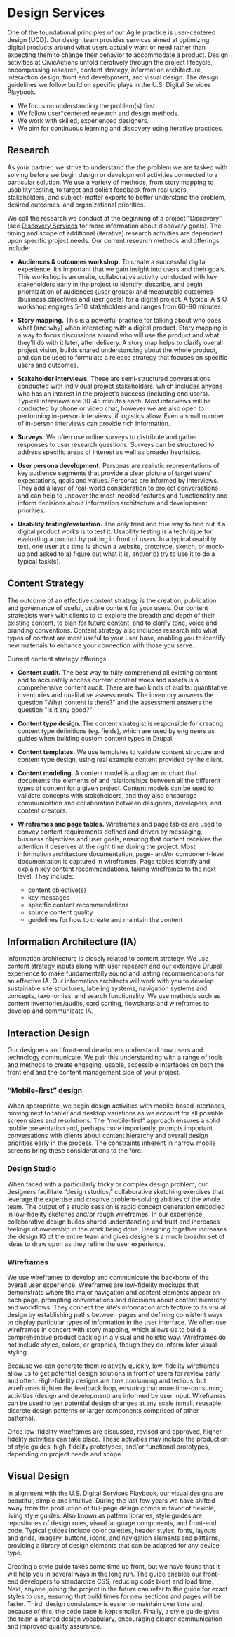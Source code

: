 # Design Services

One of the foundational principles of our Agile practice is user-centered design (UCD). Our design team provides services aimed at optimizing digital products around what users actually want or need rather than expecting them to change their behavior to accommodate a product. Design activities at CivicActions unfold iteratively through the project lifecycle, encompassing research, content strategy, information architecture, interaction design, front end development, and visual design. The design guidelines we follow build on specific plays in the U.S. Digital Services Playbook.

* We focus on understanding the problem(s) first.
* We follow user\*centered research and design methods.
* We work with skilled, experienced designers.
* We aim for continuous learning and discovery using iterative practices.

## Research

As your partner, we strive to understand the the problem we are tasked with solving before we begin design or development activities connected to a particular solution. We use a variety of methods, from story mapping to usability testing, to target and solicit feedback from real users, stakeholders, and subject-matter experts to better understand the problem, desired outcomes, and organizational priorities.

We call the research we conduct at the beginning of a project “Discovery” (see [Discovery Services](discovery-services.md) for more information about discovery goals). The timing and scope of additional (iterative) research activities are dependent upon specific project needs. Our current research methods and offerings include:

* **Audiences & outcomes workshop.** To create a successful digital experience, it’s important that we gain insight into users and their goals. This workshop is an onsite, collaborative activity conducted with key stakeholders early in the project to identify, describe, and begin prioritization of audiences (user groups) and measurable outcomes (business objectives and user goals) for a digital project. A typical A & O workshop engages 5-10 stakeholders and ranges from 60-90 minutes.

* **Story mapping.** This is a powerful practice for talking about who does what (and why) when interacting with a digital product. Story mapping is a way to focus discussions around who will use the product and what they'll do with it later, after delivery. A story map helps to clarify overall project vision, builds shared understanding about the whole product, and can be used to formulate a release strategy that focuses on specific users and outcomes.

* **Stakeholder interviews.** These are semi-structured conversations conducted with individual project stakeholders, which includes anyone who has an interest in the project's success (including end users). Typical interviews are 30-45 minutes each. Most interviews will be conducted by phone or video chat, however we are also open to performing in-person interviews, if logistics allow. Even a small number of in-person interviews can provide rich information.

* **Surveys.** We often use online surveys to distribute and gather responses to user research questions. Surveys can be structured to address specific areas of interest as well as broader heuristics.

* **User persona development.** Personas are realistic representations of key audience segments that provide a clear picture of target users’ expectations, goals and values. Personas are informed by interviews. They add a layer of real-world consideration to project conversations and can help to uncover the most-needed features and functionality and inform decisions about information architecture and development priorities.

* **Usability testing/evaluation.** The only tried and true way to find out if a digital product works is to test it. Usability testing is a technique for evaluating a product by putting in front of users. In a typical usability test, one user at a time is shown a website, prototype, sketch, or mock-up and asked to a) figure out what it is, and/or b) try to use it to do a typical task(s).

## Content Strategy

The outcome of an effective content strategy is the creation, publication and governance of useful, usable content for your users. Our content strategists work with clients to to explore the breadth and depth of their existing content, to plan for future content, and to clarify tone, voice and branding conventions. Content strategy also includes research into what types of content are most useful to your user base, enabling you to identify new materials to enhance your connection with those you serve.

Current content strategy offerings:

* **Content audit.** The best way to fully comprehend all existing content and to accurately access current content woes and assets is a comprehensive content audit. There are two kinds of audits: quantitative inventories and qualitative assessments. The inventory answers the question "What content is there?" and the assessment answers the question "Is it any good?"

* **Content type design.** The content strategist is responsible for creating content type definitions (eg. fields), which are used by engineers as guides when building custom content types in Drupal.

* **Content templates.** We use templates to validate content structure and content type design, using real example content provided by the client.

* **Content modeling.** A content model is a diagram or chart that documents the elements of and relationships between all the different types of content for a given project. Content models can be used to validate concepts with stakeholders, and they also encourage communication and collaboration between designers, developers, and content creators.

* **Wireframes and page tables.** Wireframes and page tables are used to convey content requirements defined and driven by messaging, business objectives and user goals, ensuring that content receives the attention it deserves at the right time during the project. Most information architecture documentation, page- and/or component-level documentation is captured in wireframes. Page tables identify and explain key content recommendations, taking wireframes to the next level. They include:
    * content objective(s)
    * key messages
    * specific content recommendations
    * source content quality
    * guidelines for how to create and maintain the content

## Information Architecture (IA)

Information architecture is closely related to content strategy. We use content strategy inputs along with user research and our extensive Drupal experience to make fundamentally sound and lasting recommendations for an effective IA. Our information architects will work with you to develop sustainable site structures, labeling systems, navigation systems and concepts, taxonomies, and search functionality. We use methods such as content inventories/audits, card sorting, flowcharts and wireframes to develop and communicate IA.

## Interaction Design

Our designers and front-end developers understand how users and technology communicate. We pair this understanding with a range of tools and methods to create engaging, usable, accessible interfaces on both the front end and the content management side of your project.

### “Mobile-first” design

When appropriate, we begin design activities with mobile-based interfaces, moving next to tablet and desktop variations as we account for all possible screen sizes and resolutions. The “mobile-first” approach ensures a solid mobile presentation and, perhaps more importantly, prompts important conversations with clients about content hierarchy and overall design priorities early in the process. The constraints inherent in narrow mobile screens bring these considerations to the fore.

### Design Studio

When faced with a particularly tricky or complex design problem, our designers facilitate “design studios,” collaborative sketching exercises that leverage the expertise and creative problem-solving abilities of the whole team. The output of a studio session is rapid concept generation embodied in low-fidelity sketches and/or rough wireframes. In our experience, collaborative design builds shared understanding and trust and increases feelings of ownership in the work being done. Designing together increases the design IQ of the entire team and gives designers a much broader set of ideas to draw upon as they refine the user experience.

### Wireframes

We use wireframes to develop and communicate the backbone of the overall user experience. Wireframes are low-fidelity mockups that demonstrate where the major navigation and content elements appear on each page, prompting conversations and decisions about content hierarchy and workflows. They connect the site’s information architecture to its visual design by establishing paths between pages and defining consistent ways to display particular types of information in the user interface. We often use wireframes in concert with story mapping, which allows us to build a comprehensive product backlog in a visual and holistic way. Wireframes do not include styles, colors, or graphics, though they do inform later visual styling.

Because we can generate them relatively quickly, low-fidelity wireframes allow us to get potential design solutions in front of users for review early and often. High-fidelity designs are time consuming and tedious, but wireframes tighten the feedback loop, ensuring that more time-consuming activities (design and development) are informed by user input. Wireframes can be used to test potential design changes at any scale (small, reusable, discrete design patterns or larger components comprised of other patterns).

Once low-fidelity wireframes are discussed, revised and approved, higher fidelity activities can take place. These activities may include the production of style guides, high-fidelity prototypes, and/or functional prototypes, depending on project needs and scope.

## Visual Design

In alignment with the U.S. Digital Services Playbook, our visual designs are beautiful, simple and intuitive. During the last few years we have shifted away from the production of full-page design comps in favor of flexible, living style guides. Also known as pattern libraries, style guides are repositories of design rules, visual language components, and front-end code. Typical guides include color palettes, header styles, fonts, layouts and grids, imagery, buttons, icons, and navigation elements and patterns, providing a library of design elements that can be adapted for any device type.

Creating a style guide takes some time up front, but we have found that it will help you in several ways in the long run. The guide enables our front-end developers to standardize CSS, reducing code bloat and load time. Next, anyone joining the project in the future can refer to the guide for exact styles to use, ensuring that build times for new sections and pages will be faster. Third, design consistency is easier to maintain over time and, because of this, the code base is kept smaller. Finally, a style guide gives the team a shared design vocabulary, encouraging clearer communication and improved quality assurance.
